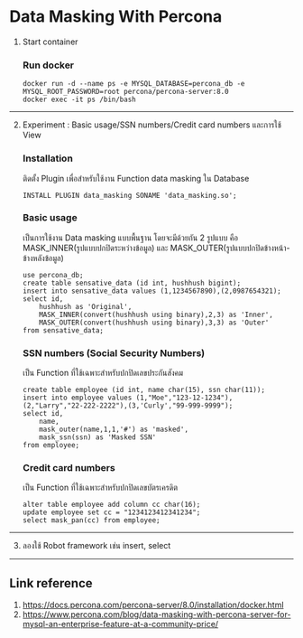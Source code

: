 # Data Masking With Percona

1. Start container
    ### Run docker
    ```
    docker run -d --name ps -e MYSQL_DATABASE=percona_db -e MYSQL_ROOT_PASSWORD=root percona/percona-server:8.0
    docker exec -it ps /bin/bash
    ```
---
2. Experiment : Basic usage/SSN numbers/Credit card numbers และการใช้ View
    ### Installation
    ติดตั้ง Plugin เพื่อสำหรับใช้งาน Function data masking ใน Database
    ```
    INSTALL PLUGIN data_masking SONAME 'data_masking.so';
    ```
    
    ### Basic usage
    เป็นการใช้งาน Data masking แบบพื้นฐาน โดยจะมีด้วยกัน 2 รูปแบบ คือ MASK_INNER(รูปแบบปกปิดระหว่างข้อมูล) และ MASK_OUTER(รูปแบบปกปิดข้างหน้า-ข้างหลังข้อมูล)
    ```
    use percona_db;
    create table sensative_data (id int, hushhush bigint);
    insert into sensative_data values (1,1234567890),(2,0987654321);
    select id, 
        hushhush as 'Original', 
        MASK_INNER(convert(hushhush using binary),2,3) as 'Inner', 
        MASK_OUTER(convert(hushhush using binary),3,3) as 'Outer' 
    from sensative_data;
    ```

    ### SSN numbers (Social Security Numbers)
    เป็น Function ที่ใช้เฉพาะสำหรับปกปิดเลขประกันสังคม 
    ```
    create table employee (id int, name char(15), ssn char(11));
    insert into employee values (1,"Moe","123-12-1234"), (2,"Larry","22-222-2222"),(3,'Curly',"99-999-9999");
    select id, 
        name, 
        mask_outer(name,1,1,'#') as 'masked', 
        mask_ssn(ssn) as 'Masked SSN' 
    from employee;
    ```

    ### Credit card numbers
    เป็น Function ที่ใช้เฉพาะสำหรับปกปิดเลขบัตรเครดิต
    ```
    alter table employee add column cc char(16);
    update employee set cc = "1234123412341234";
    select mask_pan(cc) from employee;
    ```
---
3. ลองใช้ Robot framework เช่น insert, select
---
## Link reference
1. https://docs.percona.com/percona-server/8.0/installation/docker.html
2. https://www.percona.com/blog/data-masking-with-percona-server-for-mysql-an-enterprise-feature-at-a-community-price/
